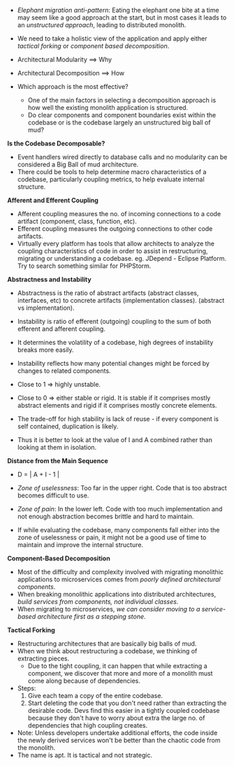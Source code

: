 * *Elephant migration anti-pattern*: Eating the elephant one bite at a time may seem like a good approach at the start, but in most cases it leads to an *unstructured approach*, leading to distributed monolith.

* We need to take a holistic view of the application and apply either *tactical forking* or *component based decomposition*.

* Architectural Modularity      ==> Why
* Architectural Decomposition   ==> How

* Which approach is the most effective?
    * One of the main factors in selecting a decomposition approach is how well the existing monolith application is structured.
    * Do clear components and component boundaries exist within the codebase or is the codebase largely an unstructured big ball of mud?

**Is the Codebase Decomposable?**
* Event handlers wired directly to database calls and no modularity can be considered a Big Ball of mud architecture.
* There could be tools to help determine macro characteristics of a codebase, particularly coupling metrics, to help evaluate internal structure.

**Afferent and Efferent Coupling**
* Afferent coupling measures the no. of incoming connections to a code artifact (component, class, function, etc).
* Efferent coupling measures the outgoing connections to other code artifacts.
* Virtually every platform has tools that allow architects to analyze the coupling characteristics of code in order to assist in restructuring, migrating or understanding a codebase. eg. JDepend - Eclipse Platform. Try to search something similar for PHPStorm.

**Abstractness and Instability**
* Abstractness is the ratio of abstract artifacts (abstract classes, interfaces, etc) to concrete artifacts (implementation classes). (abstract vs implementation).

* Instability is ratio of efferent (outgoing) coupling to the sum of both efferent and afferent coupling.
* It determines the volatility of a codebase, high degrees of instability breaks more easily.
* Instability reflects how many potential changes might be forced by changes to related components.
* Close to 1 => highly unstable.
* Close to 0 => either stable or rigid. It is stable if it comprises mostly abstract elements and rigid if it comprises mostly concrete elements.
* The trade-off for high stability is lack of reuse - if every component is self contained, duplication is likely.
* Thus it is better to look at the value of I and A combined rather than looking at them in isolation.

**Distance from the Main Sequence**
* D = | A + I - 1 |
* *Zone of uselessness*: Too far in the upper right. Code that is too abstract becomes difficult to use.
* *Zone of pain*: In the lower left. Code with too much implementation and not enough abstraction becomes brittle and hard to maintain.

* If while evaluating the codebase, many components fall either into the zone of uselessness or pain, it might not be a good use of time to maintain and improve the internal structure.

**Component-Based Decomposition**
* Most of the difficulty and complexity involved with migrating monolithic applications to microservices comes from *poorly defined architectural components*.
* When breaking monolithic applications into distributed architectures, *build services from components, not individual classes*.
* When migrating to microservices, *we can consider moving to a service-based architecture first as a stepping stone*.

**Tactical Forking**
* Restructuring architectures that are basically big balls of mud.
* When we think about restructuring a codebase, we thinking of extracting pieces.
    * Due to the tight coupling, it can happen that while extracting a component, we discover that more and more of a monolith must come along because of dependencies.
* Steps:
    1. Give each team a copy of the entire codebase.
    2. Start deleting the code that you don't need rather than extracting the desirable code. Devs find this easier in a tightly coupled codebase because they don't have to worry about extra the large no. of dependencies that high coupling creates.
* Note: Unless developers undertake additional efforts, the code inside the newly derived services won't be better than the chaotic code from the monolith.
* The name is apt. It is tactical and not strategic.